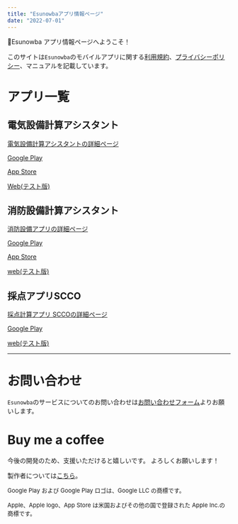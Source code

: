 ```yaml
---
title: "Esunowbaアプリ情報ページ"
date: "2022-07-01"
---
```


🐤Esunowba アプリ情報ページへようこそ！

このサイトは`Esunowba`のモバイルアプリに関する[利用規約](terms)、[プライバシーポリシー](privacypolicy)、マニュアルを記載しています。

# アプリ一覧

## 電気設備計算アシスタント

[電気設備計算アシスタントの詳細ページ](elec-calc-home)

[Google Play](https://play.google.com/store/apps/details?id=com.github.snova301.elec_calculator)

[App Store](https://apps.apple.com/jp/app/%E9%9B%BB%E6%B0%97%E8%A8%AD%E5%82%99%E8%A8%88%E7%AE%97%E3%82%A2%E3%82%B7%E3%82%B9%E3%82%BF%E3%83%B3%E3%83%88/id1632908753?itsct=apps_box_badge&amp;itscg=30200)

[Web(テスト版)](https://ewacdj-3936b.web.app/)

## 消防設備計算アシスタント

[消防設備アプリの詳細ページ](firefight-equip-home)

[Google Play](https://play.google.com/store/apps/details?id=com.github.snova301.firefight_equip)

[App Store](https://apps.apple.com/jp/app/%E6%B6%88%E9%98%B2%E8%A8%AD%E5%82%99%E8%A8%88%E7%AE%97%E3%82%A2%E3%82%B7%E3%82%B9%E3%82%BF%E3%83%B3%E3%83%88/id1641889672)

[web(テスト版)](https://firefight-equip-app.web.app/)

## 採点アプリSCCO

[採点計算アプリ SCCOの詳細ページ](scco-home)

[Google Play](https://play.google.com/store/apps/details?id=com.github.snova301.score_counter)

[web(テスト版)](https://scco-2df5d.web.app/)


---

# お問い合わせ

`Esunowba`のサービスについてのお問い合わせは[お問い合わせフォーム](https://forms.gle/6G7RaQP7uG7ufKSP8)よりお願いします。

# Buy me a coffee

今後の開発のため、支援いただけると嬉しいです。
よろしくお願いします！

<script type="text/javascript" src="https://cdnjs.buymeacoffee.com/1.0.0/button.prod.min.js" data-name="bmc-button" data-slug="snova301" data-color="#FFDD00" data-emoji=""  data-font="Cookie" data-text="Buy me a coffee" data-outline-color="#000000" data-font-color="#000000" data-coffee-color="#ffffff" ></script>

製作者については[こちら](https://snova301.github.io/Portfolio/)。

<font size="2">Google Play および Google Play ロゴは、Google LLC の商標です。</font>

<font size="2">Apple、Apple logo、App Store は米国およびその他の国で登録された Apple Inc.の商標です。</font>
